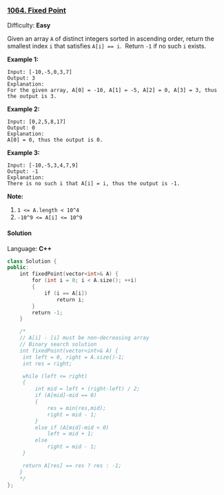 ### [1064\. Fixed Point](https://leetcode.com/problems/fixed-point/)

Difficulty: **Easy**


Given an array `A` of distinct integers sorted in ascending order, return the smallest index `i` that satisfies `A[i] == i`.  Return `-1` if no such `i` exists.

**Example 1:**

```
Input: [-10,-5,0,3,7]
Output: 3
Explanation:
For the given array, A[0] = -10, A[1] = -5, A[2] = 0, A[3] = 3, thus the output is 3.
```

**Example 2:**

```
Input: [0,2,5,8,17]
Output: 0
Explanation:
A[0] = 0, thus the output is 0.
```

**Example 3:**

```
Input: [-10,-5,3,4,7,9]
Output: -1
Explanation:
There is no such i that A[i] = i, thus the output is -1.
```

**Note:**

1.  `1 <= A.length < 10^4`
2.  `-10^9 <= A[i] <= 10^9`


#### Solution

Language: **C++**

```c++
class Solution {
public:
    int fixedPoint(vector<int>& A) {
        for (int i = 0; i < A.size(); ++i)
        {
            if (i == A[i])
                return i;
        }
        return -1;
    }

    /*
    // A[i] - [i] must be non-decreasing array
    // Binary search solution
    int fixedPoint(vector<int>& A) {
     int left = 0, right = A.size()-1;
     int res = right;

     while (left <= right)
     {
         int mid = left + (right-left) / 2;
         if (A[mid]-mid == 0)
         {
             res = min(res,mid);
             right = mid - 1;
         }
         else if (A[mid]-mid < 0)
             left = mid + 1;
         else
             right = mid - 1;
     }

     return A[res] == res ? res : -1;
    }
    */
};
```
